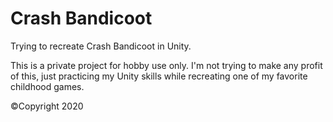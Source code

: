 # Crash Bandicoot
 Trying to recreate Crash Bandicoot in Unity.
 
 This is a private project for hobby use only.
 I'm not trying to make any profit of this, just practicing my Unity skills while recreating one of my favorite childhood games.
 
 ©Copyright 2020
